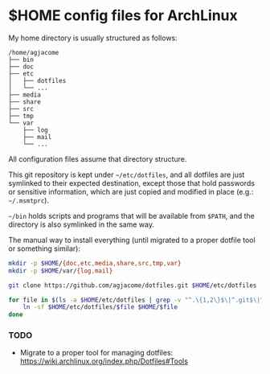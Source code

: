 # \$HOME config files for ArchLinux

My home directory is usually structured as follows:

```
/home/agjacome
├── bin
├── doc
├── etc
│   ├── dotfiles
│   └── ...
├── media
├── share
├── src
├── tmp
└── var
    ├── log
    ├── mail
    └── ...
```

All configuration files assume that directory structure.

This git repository is kept under `~/etc/dotfiles`, and all dotfiles are
just symlinked to their expected destination, except those that hold passwords
or sensitive information, which are just copied and modified in place (e.g.:
`~/.msmtprc`).

`~/bin` holds scripts and programs that will be available from `$PATH`,
and the directory is also symlinked in the same way.

The manual way to install everything (until migrated to a proper dotfile tool
or something similar):

```bash
mkdir -p $HOME/{doc,etc,media,share,src,tmp,var}
mkdir -p $HOME/var/{log,mail}

git clone https://github.com/agjacome/dotfiles.git $HOME/etc/dotfiles

for file in $(ls -a $HOME/etc/dotfiles | grep -v "^.\{1,2\}$\|^.git$\|^.gitmodules$\|^README.md$"); do
    ln -sf $HOME/etc/dotfiles/$file $HOME/$file
done
```

### TODO

- Migrate to a proper tool for managing dotfiles:
  https://wiki.archlinux.org/index.php/Dotfiles#Tools
